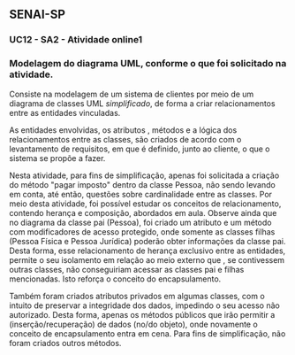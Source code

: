 ## SENAI-SP

### UC12 - SA2 - Atividade online1

### Modelagem do diagrama UML, conforme o que foi solicitado na atividade.

Consiste na modelagem de um sistema de clientes por meio de um diagrama de classes UML _simplificado_, de forma a criar relacionamentos entre as entidades vinculadas. 

As entidades envolvidas, os atributos , métodos e a lógica dos relacionamentos entre as classes, são criados de acordo com o levantamento de requisitos, em que é definido, junto ao cliente, o que o sistema se propõe a fazer.

Nesta atividade, para fins de simplificação, apenas foi solicitada a criação do método "pagar imposto" dentro da classe Pessoa, não sendo levando em conta, até então, questões sobre cardinalidade entre as classes. Por meio desta atividade, foi possível estudar os conceitos de relacionamento, contendo herança e composição, abordados em aula. Observe ainda que no diagrama da classe pai (Pessoa), foi  criado um atributo e um método com modificadores de acesso protegido, onde somente as classes filhas (Pessoa Física e Pessoa Jurídica) poderão obter informações da classe pai. Desta forma, esse relacionamento de herança exclusivo entre as entidades, permite o seu isolamento em relação ao meio externo que , se contivessem outras classes,  não conseguiriam acessar as classes pai e filhas mencionadas.  Isto reforça o conceito do encapsulamento.   

Também foram criados atributos privados em algumas classes, com o intuito de preservar a integridade dos dados, impedindo o seu acesso não autorizado. Desta forma, apenas os métodos públicos que irão permitir a (inserção/recuperação) de dados (no/do objeto), onde novamente o conceito de encapsulamento entra em cena. Para fins de simplificação, não foram criados outros métodos.





